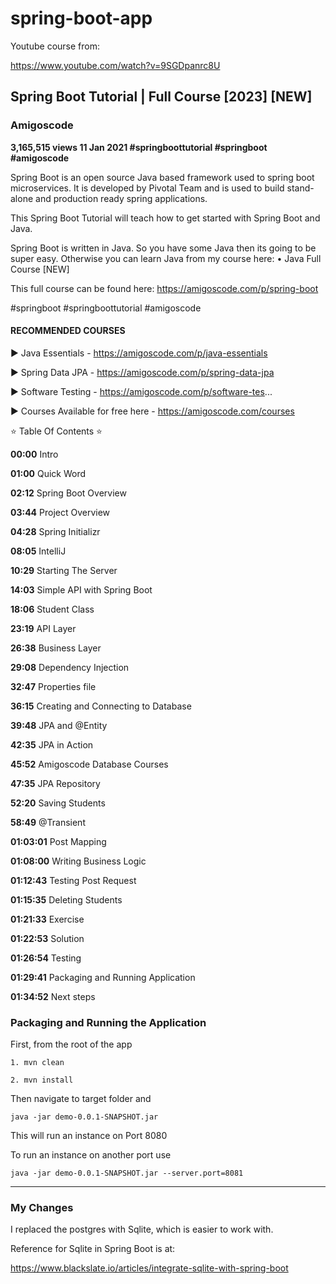 # spring-boot-app

Youtube course from:

https://www.youtube.com/watch?v=9SGDpanrc8U

## Spring Boot Tutorial | Full Course [2023] [NEW]

### Amigoscode

__3,165,515 views  11 Jan 2021  #springboottutorial #springboot #amigoscode__

Spring Boot is an open source Java based framework used to spring boot microservices. It is developed by Pivotal Team and is used to build stand-alone and production ready spring applications. 

This Spring Boot Tutorial will teach how to get started with Spring Boot and Java. 

Spring Boot is written in Java. So you have some Java then its going to be super easy. Otherwise you can learn Java from my course here:    • Java Full Course [NEW]  

This full course can be found here: https://amigoscode.com/p/spring-boot

#springboot #springboottutorial #amigoscode

#### RECOMMENDED COURSES

► Java Essentials - https://amigoscode.com/p/java-essentials

► Spring Data JPA - https://amigoscode.com/p/spring-data-jpa

► Software Testing - https://amigoscode.com/p/software-tes...


► Courses Available for free here - https://amigoscode.com/courses


⭐  Table Of Contents ⭐

__00:00__ Intro

__01:00__ Quick Word

__02:12__ Spring Boot Overview

__03:44__ Project Overview

__04:28__ Spring Initializr

__08:05__ IntelliJ

__10:29__ Starting The Server

__14:03__ Simple API with Spring Boot

__18:06__ Student Class

__23:19__ API Layer

__26:38__ Business Layer

__29:08__ Dependency Injection

__32:47__ Properties file

__36:15__ Creating and Connecting to Database

__39:48__ JPA and @Entity

__42:35__ JPA in Action

__45:52__ Amigoscode Database Courses

__47:35__ JPA Repository

__52:20__ Saving Students

__58:49__ @Transient

__01:03:01__ Post Mapping

__01:08:00__ Writing Business Logic

__01:12:43__ Testing Post Request

__01:15:35__ Deleting Students

__01:21:33__ Exercise

__01:22:53__ Solution

__01:26:54__ Testing

__01:29:41__ Packaging and Running Application

__01:34:52__ Next steps


### Packaging and Running the Application

First, from the root of the app

```
1. mvn clean
```

```
2. mvn install
```

Then navigate to target folder and

```
java -jar demo-0.0.1-SNAPSHOT.jar
```

This will run an instance on Port 8080

To run an instance on another port use

```
java -jar demo-0.0.1-SNAPSHOT.jar --server.port=8081
```


****************************************************************
### My Changes

I replaced the postgres with Sqlite, which is easier to work with.

Reference for Sqlite in Spring Boot is at: 

https://www.blackslate.io/articles/integrate-sqlite-with-spring-boot


